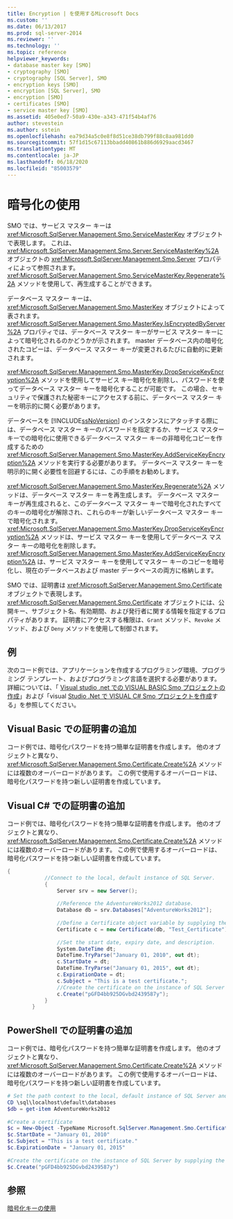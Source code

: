 ```yaml
---
title: Encryption | を使用するMicrosoft Docs
ms.custom: ''
ms.date: 06/13/2017
ms.prod: sql-server-2014
ms.reviewer: ''
ms.technology: ''
ms.topic: reference
helpviewer_keywords:
- database master key [SMO]
- cryptography [SMO]
- cryptography [SQL Server], SMO
- encryption keys [SMO]
- encryption [SQL Server], SMO
- encryption [SMO]
- certificates [SMO]
- service master key [SMO]
ms.assetid: 405e0ed7-50a9-430e-a343-471f54b4af76
author: stevestein
ms.author: sstein
ms.openlocfilehash: ea79d34a5c0e8f8d51ce38db799f88c8aa981dd0
ms.sourcegitcommit: 57f1d15c67113bbadd40861b886d6929aacd3467
ms.translationtype: MT
ms.contentlocale: ja-JP
ms.lasthandoff: 06/18/2020
ms.locfileid: "85003579"
---
```

# <a name="using-encryption"></a>暗号化の使用
  SMO では、サービス マスター キーは <xref:Microsoft.SqlServer.Management.Smo.ServiceMasterKey> オブジェクトで表現します。 これは、<xref:Microsoft.SqlServer.Management.Smo.Server.ServiceMasterKey%2A> オブジェクトの <xref:Microsoft.SqlServer.Management.Smo.Server> プロパティによって参照されます。 <xref:Microsoft.SqlServer.Management.Smo.ServiceMasterKey.Regenerate%2A> メソッドを使用して、再生成することができます。  
  
 データベース マスター キーは、<xref:Microsoft.SqlServer.Management.Smo.MasterKey> オブジェクトによって表されます。 <xref:Microsoft.SqlServer.Management.Smo.MasterKey.IsEncryptedByServer%2A> プロパティでは、データベース マスター キーがサービス マスター キーによって暗号化されるのかどうかが示されます。 master データベース内の暗号化されたコピーは、データベース マスター キーが変更されるたびに自動的に更新されます。  
  
 <xref:Microsoft.SqlServer.Management.Smo.MasterKey.DropServiceKeyEncryption%2A> メソッドを使用してサービス キー暗号化を削除し、パスワードを使ってデータベース マスター キーを暗号化することが可能です。 この場合、セキュリティで保護された秘密キーにアクセスする前に、データベース マスター キーを明示的に開く必要があります。  
  
 データベースを [!INCLUDE[ssNoVersion](../../../includes/ssnoversion-md.md)] のインスタンスにアタッチする際には、データベース マスター キーのパスワードを指定するか、サービス マスター キーでの暗号化に使用できるデータベース マスター キーの非暗号化コピーを作成するための <xref:Microsoft.SqlServer.Management.Smo.MasterKey.AddServiceKeyEncryption%2A> メソッドを実行する必要があります。 データベース マスター キーを明示的に開く必要性を回避するには、この手順をお勧めします。  
  
 <xref:Microsoft.SqlServer.Management.Smo.MasterKey.Regenerate%2A> メソッドは、データベース マスター キーを再生成します。 データベース マスター キーが再生成されると、このデータベース マスター キーで暗号化されたすべてのキーの暗号化が解除され、これらのキーが新しいデータベース マスター キーで暗号化されます。 <xref:Microsoft.SqlServer.Management.Smo.MasterKey.DropServiceKeyEncryption%2A> メソッドは、サービス マスター キーを使用してデータベース マスター キーの暗号化を削除します。 <xref:Microsoft.SqlServer.Management.Smo.MasterKey.AddServiceKeyEncryption%2A> は、サービス マスター キーを使用してマスター キーのコピーを暗号化し、現在のデータベースおよび master データベースの両方に格納します。  
  
 SMO では、証明書は <xref:Microsoft.SqlServer.Management.Smo.Certificate> オブジェクトで表現します。 <xref:Microsoft.SqlServer.Management.Smo.Certificate> オブジェクトには、公開キー、サブジェクト名、有効期間、および発行者に関する情報を指定するプロパティがあります。 証明書にアクセスする権限は、`Grant` メソッド、`Revoke` メソッド、および `Deny` メソッドを使用して制御されます。  
  
## <a name="example"></a>例  
 次のコード例では、アプリケーションを作成するプログラミング環境、プログラミング テンプレート、およびプログラミング言語を選択する必要があります。 詳細については、「 [Visual studio .net での VISUAL BASIC Smo プロジェクトの作成](../../../database-engine/dev-guide/create-a-visual-basic-smo-project-in-visual-studio-net.md)」および「visual [Studio .Net で VISUAL C&#35; Smo プロジェクトを作成](../how-to-create-a-visual-csharp-smo-project-in-visual-studio-net.md)する」を参照してください。  
  
## <a name="adding-a-certificate-in-visual-basic"></a>Visual Basic での証明書の追加  
 コード例では、暗号化パスワードを持つ簡単な証明書を作成します。 他のオブジェクトと異なり、<xref:Microsoft.SqlServer.Management.Smo.Certificate.Create%2A> メソッドには複数のオーバーロードがあります。 この例で使用するオーバーロードは、暗号化パスワードを持つ新しい証明書を作成しています。  
  
<!-- TODO: review snippet reference  [!CODE [SMO How to#SMO_VBCertificate1](SMO How to#SMO_VBCertificate1)]  -->  
  
## <a name="adding-a-certificate-in-visual-c"></a>Visual C# での証明書の追加  
 コード例では、暗号化パスワードを持つ簡単な証明書を作成します。 他のオブジェクトと異なり、<xref:Microsoft.SqlServer.Management.Smo.Certificate.Create%2A> メソッドには複数のオーバーロードがあります。 この例で使用するオーバーロードは、暗号化パスワードを持つ新しい証明書を作成しています。  
  
```csharp
{  
            //Connect to the local, default instance of SQL Server.   
            {  
                Server srv = new Server();  
  
                //Reference the AdventureWorks2012 database.   
                Database db = srv.Databases["AdventureWorks2012"];  
  
                //Define a Certificate object variable by supplying the parent database and name in the constructor.   
                Certificate c = new Certificate(db, "Test_Certificate");  
  
                //Set the start date, expiry date, and description.   
                System.DateTime dt;  
                DateTime.TryParse("January 01, 2010", out dt);  
                c.StartDate = dt;  
                DateTime.TryParse("January 01, 2015", out dt);  
                c.ExpirationDate = dt;  
                c.Subject = "This is a test certificate.";  
                //Create the certificate on the instance of SQL Server by supplying the certificate password argument.   
                c.Create("pGFD4bb925DGvbd2439587y");  
            }  
        }   
```  
  
## <a name="adding-a-certificate-in-powershell"></a>PowerShell での証明書の追加  
 コード例では、暗号化パスワードを持つ簡単な証明書を作成します。 他のオブジェクトと異なり、<xref:Microsoft.SqlServer.Management.Smo.Certificate.Create%2A> メソッドには複数のオーバーロードがあります。 この例で使用するオーバーロードは、暗号化パスワードを持つ新しい証明書を作成しています。  
  
```powershell
# Set the path context to the local, default instance of SQL Server and get a reference to AdventureWorks2012  
CD \sql\localhost\default\databases  
$db = get-item AdventureWorks2012  
  
#Create a certificate
$c = New-Object -TypeName Microsoft.SqlServer.Management.Smo.Certificate -ArgumentList $db, "Test_Certificate"  
$c.StartDate = "January 01, 2010"  
$c.Subject = "This is a test certificate."  
$c.ExpirationDate = "January 01, 2015"  
  
#Create the certificate on the instance of SQL Server by supplying the certificate password argument.  
$c.Create("pGFD4bb925DGvbd2439587y")
```  
  
## <a name="see-also"></a>参照  
 [暗号化キーの使用](using-encryption.md)  
